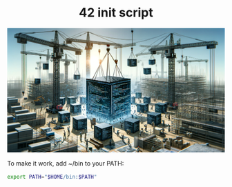 <div align="center"><h1>42 init script</h1></div>

![libft](init_script.png)

To make it work, add ~/bin to your PATH:
```bash
export PATH="$HOME/bin:$PATH"
```